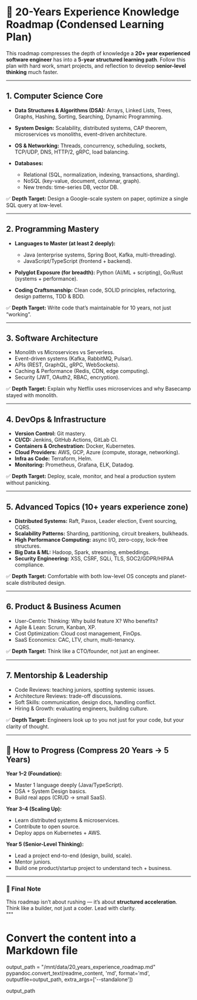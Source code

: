 # 🚀 20-Years Experience Knowledge Roadmap (Condensed Learning Plan)

This roadmap compresses the depth of knowledge a **20+ year experienced software engineer** has into a **5-year structured learning path**. 
Follow this plan with hard work, smart projects, and reflection to develop **senior-level thinking** much faster.

---

## 1. Computer Science Core

- **Data Structures & Algorithms (DSA):**
  Arrays, Linked Lists, Trees, Graphs, Hashing, Sorting, Searching, Dynamic Programming.

- **System Design:**
  Scalability, distributed systems, CAP theorem, microservices vs monoliths, event-driven architecture.

- **OS & Networking:**
  Threads, concurrency, scheduling, sockets, TCP/UDP, DNS, HTTP/2, gRPC, load balancing.

- **Databases:**
  - Relational (SQL, normalization, indexing, transactions, sharding).
  - NoSQL (key-value, document, columnar, graph).
  - New trends: time-series DB, vector DB.

✅ **Depth Target:** Design a Google-scale system on paper, optimize a single SQL query at low-level.

---

## 2. Programming Mastery

- **Languages to Master (at least 2 deeply):**
  - Java (enterprise systems, Spring Boot, Kafka, multi-threading).
  - JavaScript/TypeScript (frontend + backend).

- **Polyglot Exposure (for breadth):**
  Python (AI/ML + scripting), Go/Rust (systems + performance).

- **Coding Craftsmanship:**
  Clean code, SOLID principles, refactoring, design patterns, TDD & BDD.

✅ **Depth Target:** Write code that’s maintainable for 10 years, not just “working”.

---

## 3. Software Architecture

- Monolith vs Microservices vs Serverless.
- Event-driven systems (Kafka, RabbitMQ, Pulsar).
- APIs (REST, GraphQL, gRPC, WebSockets).
- Caching & Performance (Redis, CDN, edge computing).
- Security (JWT, OAuth2, RBAC, encryption).

✅ **Depth Target:** Explain why Netflix uses microservices and why Basecamp stayed with monolith.

---

## 4. DevOps & Infrastructure

- **Version Control:** Git mastery.
- **CI/CD:** Jenkins, GitHub Actions, GitLab CI.
- **Containers & Orchestration:** Docker, Kubernetes.
- **Cloud Providers:** AWS, GCP, Azure (compute, storage, networking).
- **Infra as Code:** Terraform, Helm.
- **Monitoring:** Prometheus, Grafana, ELK, Datadog.

✅ **Depth Target:** Deploy, scale, monitor, and heal a production system without panicking.

---

## 5. Advanced Topics (10+ years experience zone)

- **Distributed Systems:** Raft, Paxos, Leader election, Event sourcing, CQRS.
- **Scalability Patterns:** Sharding, partitioning, circuit breakers, bulkheads.
- **High Performance Computing:** async I/O, zero-copy, lock-free structures.
- **Big Data & ML:** Hadoop, Spark, streaming, embeddings.
- **Security Engineering:** XSS, CSRF, SQLi, TLS, SOC2/GDPR/HIPAA compliance.

✅ **Depth Target:** Comfortable with both low-level OS concepts and planet-scale distributed design.

---

## 6. Product & Business Acumen

- User-Centric Thinking: Why build feature X? Who benefits?
- Agile & Lean: Scrum, Kanban, XP.
- Cost Optimization: Cloud cost management, FinOps.
- SaaS Economics: CAC, LTV, churn, multi-tenancy.

✅ **Depth Target:** Think like a CTO/founder, not just an engineer.

---

## 7. Mentorship & Leadership

- Code Reviews: teaching juniors, spotting systemic issues.
- Architecture Reviews: trade-off discussions.
- Soft Skills: communication, design docs, handling conflict.
- Hiring & Growth: evaluating engineers, building culture.

✅ **Depth Target:** Engineers look up to you not just for your code, but your clarity of thought.

---

## 📅 How to Progress (Compress 20 Years → 5 Years)

**Year 1–2 (Foundation):**
- Master 1 language deeply (Java/TypeScript).
- DSA + System Design basics.
- Build real apps (CRUD → small SaaS).

**Year 3–4 (Scaling Up):**
- Learn distributed systems & microservices.
- Contribute to open source.
- Deploy apps on Kubernetes + AWS.

**Year 5 (Senior-Level Thinking):**
- Lead a project end-to-end (design, build, scale).
- Mentor juniors.
- Build one product/startup project to understand tech + business.

---

### 🌟 Final Note
This roadmap isn’t about rushing — it’s about **structured acceleration**.  
Think like a builder, not just a coder. Lead with clarity.  
"""


# Convert the content into a Markdown file
output_path = "/mnt/data/20_years_experience_roadmap.md"
pypandoc.convert_text(readme_content, 'md', format='md', outputfile=output_path, extra_args=['--standalone'])

output_path
